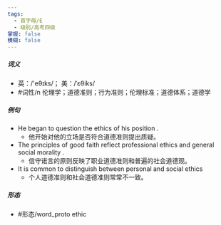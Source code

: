 ```yaml
---
tags:
  - 首字母/E
  - 级别/高考四级
掌握: false
模糊: false
---
```

##### 词义
- 英：/'eθɪks/； 美：/ˈɛθiks/
- #词性/n  伦理学；道德准则；行为准则；伦理标准；道德体系；道德学
##### 例句
- He began to question the ethics of his position .
	- 他开始对他的立场是否符合道德准则提出质疑。
- The principles of good faith reflect professional ethics and general social morality .
	- 信守诺言的原则反映了职业道德准则和普遍的社会道德观。
- It is common to distinguish between personal and social ethics
	- 个人道德准则和社会道德准则常常不一致。
##### 形态
- #形态/word_proto ethic
